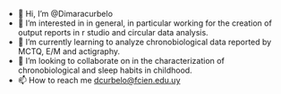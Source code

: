 - 👋 Hi, I’m @Dimaracurbelo
- 👀 I’m interested in in general, in particular working for the creation of output reports in r studio and circular data analysis. 
- 🌱 I’m currently learning  to analyze chronobiological data reported by MCTQ, E/M and actigraphy.
- 💞️ I’m looking to collaborate on in the characterization of chronobiological and sleep habits in childhood.
- 📫 How to reach me dcurbelo@fcien.edu.uy
<!---
Dimaracurbelo/Dimaracurbelo is a ✨ special ✨ repository because its `README.md` (this file) appears on your GitHub profile.
You can click the Preview link to take a look at your changes.
--->
